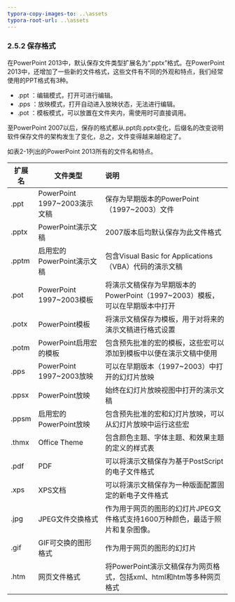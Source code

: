 ```yaml
---
typora-copy-images-to: ..\assets
typora-root-url: ..\assets
---
```


### 2.5.2  保存格式

在PowerPoint 2013中，默认保存文件类型扩展名为“.pptx”格式。在PowerPoint 2013中，还增加了一些新的文件格式，这些文件有不同的外观和特点，我们经常使用的PPT格式有3种。

- .ppt ：编辑模式，打开可进行编辑。
- .pps ：放映模式，打开自动进入放映状态，无法进行编辑。
- .pot ：模板模式，可以放置在文件夹内，需使用时可直接调用。

至PowerPoint 2007以后，保存的格式都从.ppt向.pptx变化，后缀名的改变说明软件保存文件的架构发生了变化，总之，文件变得越来越稳定了。

如表2-1列出的PowerPoint 2013所有的文件名和特点。

| 扩展名 | 文件类型                     | 说明                                                         |
| ------ | ---------------------------- | :----------------------------------------------------------- |
| .ppt   | PowerPoint 1997~2003演示文稿 | 保存为早期版本的PowerPoint（1997~2003）文件                  |
| .pptx  | PowerPoint演示文稿           | 2007版本后均默认保存为此文件格式                             |
| .pptm  | 启用宏的PowerPoint演示文稿   | 包含Visual Basic for Applications（VBA）代码的演示文稿       |
| .pot   | PowerPoint 1997~2003模板     | 将演示文稿保存为早期版本的PowerPoint（1997~2003）模板，可以在早期版本中打开 |
| .potx  | PowerPoint模板               | 将演示文稿保存为模板，用于对将来的演示文稿进行格式设置       |
| .potm  | PowerPoint启用宏的模板       | 包含预先批准的宏的模板，这些宏可以添加到模板中以便在演示文稿中使用 |
| .pps   | PowerPoint 1997~2003放映     | 可以在早期版本（1997~2003）中打开的幻灯片放映                |
| .ppsx  | PowerPoint放映               | 始终在幻灯片放映视图中打开的演示文稿                         |
| .ppsm  | 启用宏的PowerPoint放映       | 包含预先批准的宏和幻灯片放映，可以从幻灯片放映中运行这些宏   |
| .thmx  | Office Theme                 | 包含颜色主题、字体主题、和效果主题的定义的样式表             |
| .pdf   | PDF                          | 可以将演示文稿保存为基于PostScript的电子文件格式             |
| .xps   | XPS文档                      | 可以将演示文稿保存为一种版面配置固定的新电子文件格式         |
| .jpg   | JPEG文件交换格式             | 作为用于网页的图形的幻灯片JPEG文件格式支持1600万种颜色，最适于照片和复杂图像。 |
| .gif   | GIF可交换的图形格式          | 作为用于网页的图形的幻灯片                                   |
| .htm   | 网页文件格式                 | 将PowerPoint演示文稿保存为网页格式，包括xml、html和htm等多种网页格式 |